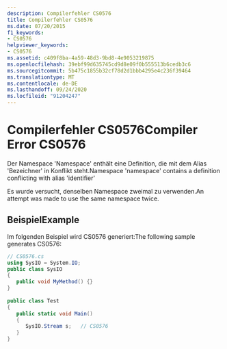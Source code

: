 ```yaml
---
description: Compilerfehler CS0576
title: Compilerfehler CS0576
ms.date: 07/20/2015
f1_keywords:
- CS0576
helpviewer_keywords:
- CS0576
ms.assetid: c409f8ba-4a59-48d3-9bd8-4e9053219875
ms.openlocfilehash: 39ebf99d635745cd9d8e09f0b555513b6cedb3c6
ms.sourcegitcommit: 5b475c1855b32cf78d2d1bbb4295e4c236f39464
ms.translationtype: MT
ms.contentlocale: de-DE
ms.lasthandoff: 09/24/2020
ms.locfileid: "91204247"
---
```

# <a name="compiler-error-cs0576"></a><span data-ttu-id="9da84-103">Compilerfehler CS0576</span><span class="sxs-lookup"><span data-stu-id="9da84-103">Compiler Error CS0576</span></span>

<span data-ttu-id="9da84-104">Der Namespace 'Namespace' enthält eine Definition, die mit dem Alias 'Bezeichner' in Konflikt steht.</span><span class="sxs-lookup"><span data-stu-id="9da84-104">Namespace 'namespace' contains a definition conflicting with alias 'identifier'</span></span>  
  
 <span data-ttu-id="9da84-105">Es wurde versucht, denselben Namespace zweimal zu verwenden.</span><span class="sxs-lookup"><span data-stu-id="9da84-105">An attempt was made to use the same namespace twice.</span></span>  
  
## <a name="example"></a><span data-ttu-id="9da84-106">Beispiel</span><span class="sxs-lookup"><span data-stu-id="9da84-106">Example</span></span>  

 <span data-ttu-id="9da84-107">Im folgenden Beispiel wird CS0576 generiert:</span><span class="sxs-lookup"><span data-stu-id="9da84-107">The following sample generates CS0576:</span></span>  
  
```csharp  
// CS0576.cs  
using SysIO = System.IO;  
public class SysIO  
{  
   public void MyMethod() {}  
}  
  
public class Test  
{  
   public static void Main()  
   {  
      SysIO.Stream s;   // CS0576  
   }  
}  
```
